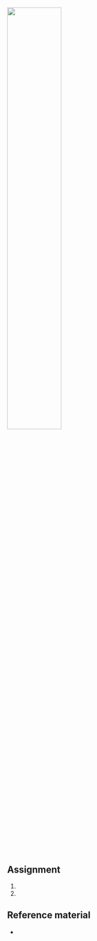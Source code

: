 # 


<img src="/docs/images/.jpg" width="50%">



## Assignment
1. 
2. 

## Reference material
- []()


